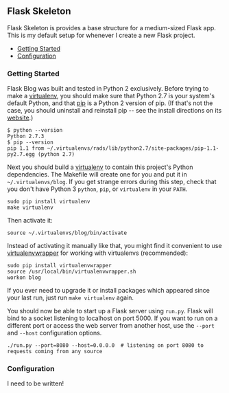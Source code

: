 ## Flask Skeleton
Flask Skeleton is provides a base structure for a medium-sized Flask app. This is my default setup for whenever I create a new Flask project.

* [Getting Started](#getting-started)
* [Configuration](#configuration)

### Getting Started
Flask Blog was built and tested in Python 2 exclusively. Before trying to make a [virtualenv][venv-docs], you should make sure that Python 2.7 is your system's default Python, and that [pip][pip-docs] is a Python 2 version of pip. (If that's not the case, you should uninstall and reinstall pip -- see the install directions on its [website][pip-docs].)
```
$ python --version
Python 2.7.3
$ pip --version
pip 1.1 from ~/.virtualenvs/rads/lib/python2.7/site-packages/pip-1.1-py2.7.egg (python 2.7)
```
Next you should build a [virtualenv][venv-docs] to contain this project's Python dependencies. The Makefile will create one for you and put it in `~/.virtualenvs/blog`. If you get strange errors during this step, check that you don't have Python 3 `python`, `pip`, or `virtualenv` in your `PATH`.
```
sudo pip install virtualenv
make virtualenv
```
Then activate it:
```
source ~/.virtualenvs/blog/bin/activate
```
Instead of activating it manually like that, you might find it convenient to use [virtualenvwrapper][venv-wrapper-docs] for working with virtualenvs (recommended):
```
sudo pip install virtualenvwrapper
source /usr/local/bin/virtualenvwrapper.sh
workon blog
```
If you ever need to upgrade it or install packages which appeared since your last run, just run `make virtualenv` again.

You should now be able to start up a Flask server using `run.py`. Flask will bind to a socket listening to localhost on port 5000. If you want to run on a different port or access the web server from another host, use the `--port` and `--host` configuration options.
```
./run.py --port=8080 --host=0.0.0.0  # listening on port 8080 to requests coming from any source
```

### Configuration
I need to be written!

[venv-docs]: http://docs.python-guide.org/en/latest/dev/virtualenvs/
[pip-docs]: http://pip.readthedocs.org/
[venv-wrapper-docs]: http://virtualenvwrapper.readthedocs.org/en/latest/
